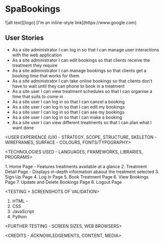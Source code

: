 # SpaBookings

<RESPONSIVE IMAGES>
![alt text][logo]

<LIVE LINK>
[I'm an inline-style link](https://www.google.com)

<ABOUT THE APP>

## User Stories
* As a site administrator I can log in so that I can manage user interactions with the web application
* As a site administrator I can edit bookings so that clients receive the treatment they require
* As a site administrator I can manage bookings so that clients get a booking time that works for them
* As a site administrator I can take online bookings so that clients don’t have to wait until they can phone to book in a treatment
* As a site user I can view treatment schedules so that I can organise a time that suits to come in
* As a site user I can log in so that I can cancel a booking
* As a site user I can log in so that I can edit my bookings
* As a site user I can log in so that I can see my bookings
* As a site user I can log in so that I can make a booking
* As a site user I can view different treatments so that I can plan what I want done

<USER EXPERIENCE (UX) - 
STRATEGY, 
SCOPE, 
STRUCTURE, 
SKELETON - WIREFRAMES, 
SURFACE - COLOURS, FONTS/TYPOGRAPHY>

<TECHNOLOGIES USED - LANGUAGES, FRAMEWORKS, LIBRARIES, PROGRAMS>

<FEATURES>
1. Home Page - Features treatments available at a glance
2. Treatment Detail Page - Displays in-depth information abaout the treatment selected
3. Sign Up Page
4. Log In Page
5. Book Treatment Page
6. View Bookings Page
7. Update and Delete Bookings Page
8. Logout Page

<TESTING + SCREENSHOTS OF VALIDATION>
1. HTML - 
2. CSS
3. JavaScript
4. Python

<BUGS>

<BUGS FIXED>

<FURTHER TESTING - SCREEN SIZES, WEB BROWSERS>

<CREDITS - ACKNOWLEDGEMENTS, CONTENT, MEDIA>

<DEPLOYMENT>